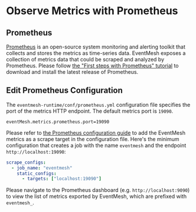 # Observe Metrics with Prometheus

## Prometheus

[Prometheus](https://prometheus.io/docs/introduction/overview/) is an open-source system monitoring and alerting toolkit that collects and stores the metrics as time-series data. EventMesh exposes a collection of metrics data that could be scraped and analyzed by Prometheus. Please follow [the "First steps with Prometheus" tutorial](https://prometheus.io/docs/introduction/first_steps/) to download and install the latest release of Prometheus.

## Edit Prometheus Configuration

The `eventmesh-runtime/conf/prometheus.yml` configuration file specifies the port of the metrics HTTP endpoint. The default metrics port is `19090`.

```properties
eventMesh.metrics.prometheus.port=19090
```

Please refer to [the Prometheus configuration guide](https://prometheus.io/docs/prometheus/latest/configuration/configuration/#scrape_config) to add the EventMesh metrics as a scrape target in the configuration file. Here's the minimum configuration that creates a job with the name `eventmesh` and the endpoint `http://localhost:19090`:

```yaml
scrape_configs:
  - job_name: "eventmesh"
    static_configs:
      - targets: ["localhost:19090"]
```

Please navigate to the Prometheus dashboard (e.g. `http://localhost:9090`) to view the list of metrics exported by EventMesh, which are prefixed with `eventmesh_`.
